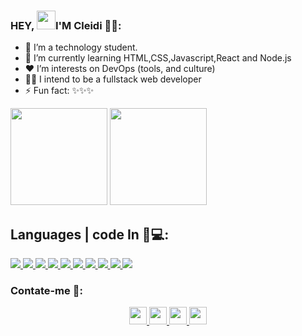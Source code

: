 

### HEY, <img src="https://raw.githubusercontent.com/kaueMarques/kaueMarques/master/hi.gif" width="30px">I'M Cleidi 🙋‍♀️:


- 🔭 I’m a technology student.
- 🌱 I’m currently learning HTML,CSS,Javascript,React and Node.js
- ❤ I’m interests on DevOps (tools, and culture)
- 👩‍💻 I intend to be a fullstack web developer
- ⚡ Fun fact: ✨✨✨

<div>
<img height="155" src="https://github-readme-stats.vercel.app/api?username=Cleidianaa&show_icons=true&theme=gruvbox">
<img height="155" src="https://github-readme-stats.vercel.app/api/top-langs/?username=Cleidianaa&layout=compact&lang&theme=gruvbox">
</div>

 ## Languages | code In 👊💻:
<a href="https://www.w3.org/Style/CSS/" target="_blank">
    <img src="https://img.shields.io/badge/VSCode-23114B?style=for-the-badge&logo=visualstudio&logoColor=white">
</a>
<a href="https://html.spec.whatwg.org/" target="_blank">
    <img src="https://img.shields.io/badge/HTML5-B34A00?style=for-the-badge&logo=html5&logoColor=white">
</a>
<a href="https://www.w3.org/Style/CSS/" target="_blank">
    <img src="https://img.shields.io/badge/CSS3-1DA99F?style=for-the-badge&logo=css3&logoColor=white">
</a>
<a href="https://www.ecma-international.org/publications-and-standards/standards/ecma-262/" target="_blank">
    <img src="https://img.shields.io/badge/JavaScript-F7DF1E?style=for-the-badge&logo=javascript&logoColor=black">
</a>
<a href="https://nodejs.org/en/" target="_blank">
    <img src="https://img.shields.io/badge/node.js-0BA00D?style=for-the-badge&logo=node.js&logoColor=white">
</a>
<a href="https://www.reactjs.org/" target="_blank">
    <img src="https://img.shields.io/badge/react-%1572B6?style=for-the-badge&logo=react&logoColor=white">
</a>
<a href="https://git-scm.com/" target="_blank">
    <img src="https://img.shields.io/badge/git-E34F11?style=for-the-badge&logo=git&logoColor=white">
</a>
<a href="https://www.GitHub-scm.com/" target="_blank">
    <img src="https://img.shields.io/badge/GitHub-%23000000.svg?style=for-the-badge&logo=github&logoColor=white">
</a>
<a href="https://www.postman.com/" target="_blank">
    <img src="https://img.shields.io/badge/Postman-E34F26?style=for-the-badge&logo=postman&logoColor=white">
</a>
<a href="https://www.Notion.com/" target="_blank">
    <img src="https://img.shields.io/badge/Notion-%23201100.svg?style=for-the-badge&logo=notion&logoColor=white">
</a>

### Contate-me 📳:
<div>
<p align="center">
  <a href="https://www.linkedin.com/in/cleidiana-passos" target="_blank">
     <img height="28" src="https://img.shields.io/badge/-LinkedIn-%230077B5?style=for-the-badge&logo=linkedin&logoColor=white" target="_blank">
  </a> 
  <a href="https://https://twitter.com/Cleidipassos" target="_blank">
     <img height="28" src="https://img.shields.io/badge/-Twitter-%230099B7?style=for-the-badge&logo=Twitter&logoColor=white" target="_blank">
  </a> 
  <a href="https://www.instagram.com/cleidpassos/" target="_blank">
      <img height="28" src="https://img.shields.io/badge/-Instagram-%23E4405F?style=for-the-badge&logo=instagram&logoColor=white" target="_blank">
  </a>
  <a href=" maito:contato:cleidianapassos@gmail.com" target="_blank ">
     <img height="28"  src="https://img.shields.io/badge/Gmail-D14836?style=for-the-badge&logo=gmail&logoColor=white">
  </a>
</div>





  


